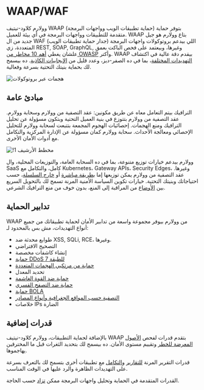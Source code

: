 # WAAP/WAF

وولارم كلاود-نيتيف WAAP (حماية تطبيقات الويب وواجهات البرمجة) بتوفر حماية متقدمة للتطبيقات وواجهات البرمجة في أي بيئة للعميل. WAAP بتاع وولارم هو جيل جديد من ال WAF (جدار حماية تطبيقات الويب) اللي بيدعم بروتوكولات واجهات البرمجة المتعددة، زي REST, SOAP, GraphQL, وغيرها، وبيعتمد على فحص الباكت بعمق علشان يغطي [أهم 10 مخاطر من OWASP](https://owasp.org/www-project-top-ten/) وأكتر. WAAP بيقدم دقة عالية في اكتشاف [التهديدات المختلفة](../attacks-vulns-list.md)، بما في ده الصفر-ديز، وعدد قليل من [الإيجابيات الكاذبة](../about-wallarm/protecting-against-attacks.md#false-positives). ده بيسمح لك بحماية بنيتك التحتية بسرعة وفعالية.

![هجمات عبر بروتوكولات](../images/user-guides/dashboard/api-protocols.png)

## مبادئ عامة

الترافيك بيتم التعامل معاه عن طريق مكونين: عقد التصفية من وولارم وسحابة وولارم. عقد التصفية من وولارم بتتوزع في بنية العميل التحتية وبتكون مسؤولة عن تحليل الترافيك ومنع الهجمات. إحصائيات الهجوم المجمعة بتتبعت لسحابة وولارم للتحليل الإحصائي ومعالجة الأحداث. سحابة وولارم كمان مسؤولة عن الإدارة المركزية والتكامل مع أدوات الأمان الأخرى.

![!مخطط الأرشيف 1](../images/about-wallarm-waf/overview/filtering-node-cloud.png)

وولارم بيدعم خيارات توزيع متنوعة، بما في ده السحابة العامة، والتوزيعات المحلية، وال SaaS كامل، والتكامل مع Kubernetes، Gateway APIs، Security Edges، وغيرها. عقد التصفية من وولارم يمكن توزيعها إما [بطريقة مباشرة](../installation/inline/overview.md) أو [خارج السلسلة](../installation/oob/overview.md)، حسب احتياجاتك وبنيتك التحتية. خيارات تكوين السياسة الأمنية المرنة تسمح لك بالتحويل السريع بين [الأوضاع](../admin-en/configure-wallarm-mode.md) من المراقبة إلى المنع، بدون خوف من منع الترافيك الشرعي.

## تدابير الحماية

WAAP من وولارم بيوفر مجموعة واسعة من تدابير الأمان لحماية تطبيقاتك من جميع أنواع التهديدات، مش بس بالمحدود لـ:

* طوابع محدثة ضد XSS, SQLi, RCE، وغيرها.
* التصحيح الافتراضي
* إنشاء كاشفات مخصصة
* [حماية DDoS للطبقة 7](../admin-en/configuration-guides/protecting-against-ddos.md)
* [حماية من مرتكبي الهجمات المتعددة](../admin-en/configuration-guides/protecting-with-thresholds.md)
* تحديد المعدل
* [حماية ضد القوة الغاشمة](../admin-en/configuration-guides/protecting-against-bruteforce.md)
* [حماية ضد التصفح القسري](../admin-en/configuration-guides/protecting-against-forcedbrowsing.md)
* [حماية BOLA](../admin-en/configuration-guides/protecting-against-bola-trigger.md)
* [التصفية حسب المواقع الجغرافية وأنواع المصادر](../user-guides/ip-lists/overview.md)
* خلاصات IPs الضارة

## قدرات إضافية

بالإضافة لحماية التطبيقات، وولارم كلاود-نيتيف WAAP بتقدم قدرات لفحص [الأصول المعرضة للخطر](../user-guides/scanner.md) وتقييم مستوى الأمان. ده بيسمح لك بتحديد الثغرات قبل ما المخترقين يهاجموها.

قدرات التقرير المرنة [للتقارير](../user-guides/dashboards/owasp-api-top-ten.md) و[التكامل](../user-guides/settings/integrations/integrations-intro.md) مع تطبيقات أخرى بتسمح لك بالتعرف بسرعة على التهديدات الظاهرة والرد عليها في الوقت المناسب.

القدرات المتقدمة في الحماية وتحليل واجهات البرمجة ممكن [تزاد](../about-wallarm/subscription-plans.md) حسب الحاجة.